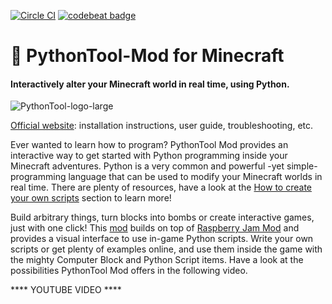 [![Circle CI](https://circleci.com/gh/ngcm/PythonTool-Mod.svg?style=shield&circle-token=:circle-token)](https://circleci.com/gh/ngcm/PythonTool-Mod/tree/master) [![codebeat badge](https://codebeat.co/badges/334becab-8080-48b0-93a8-d050d850f73a)](https://codebeat.co/projects/github-com-ngcm-pythontool-mod)

# :snake: PythonTool-Mod for Minecraft
#### Interactively alter your Minecraft world in real time, using Python.

![PythonTool-logo-large](http://www.southampton.ac.uk/~apd1g15/media/pythontool_logo_large.jpg)

[Official website](https://ngcm.github.io/PythonTool-Mod/): installation instructions, user guide, troubleshooting, etc.

Ever wanted to learn how to program? PythonTool Mod provides an interactive way to get started with Python programming inside your Minecraft adventures. Python is a very common and powerful -yet simple- programming language that can be used to modify your Minecraft worlds in real time. There are plenty of resources, have a look at the [How to create your own scripts](#how-to-create-your-own-scripts) section to learn more!

Build arbitrary things, turn blocks into bombs or create interactive games, just with one click!
This [mod](#wait-what-is-a-mod) builds on top of [Raspberry Jam Mod](https://github.com/arpruss/raspberryjammod) and provides a visual interface to use in-game Python scripts. Write your own scripts or get plenty of examples online, and use them inside the game with the mighty Computer Block and Python Script items. Have a look at the possibilities PythonTool Mod offers in the following video.

**** YOUTUBE VIDEO ****
